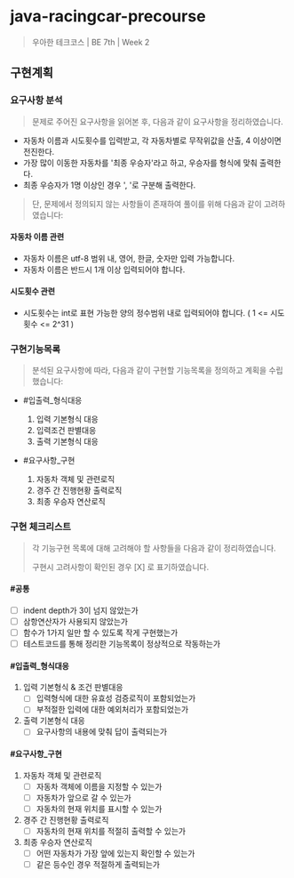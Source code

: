 # java-racingcar-precourse
> 우아한 테크코스 | BE 7th | Week 2

## 구현계획

### 요구사항 분석
> 문제로 주어진 요구사항을 읽어본 후, 다음과 같이 요구사항을 정리하였습니다.

- 자동차 이름과 시도횟수를 입력받고, 각 자동차별로 무작위값을 산출, 4 이상이면 전진한다.
- 가장 많이 이동한 자동차를 '최종 우승자'라고 하고, 우승자를 형식에 맞춰 출력한다.
- 최종 우승자가 1명 이상인 경우 ', '로 구분해 출력한다.

> 단, 문제에서 정의되지 않는 사항들이 존재하여 풀이를 위해 다음과 같이 고려하였습니다:

#### 자동차 이름 관련
- 자동차 이름은 utf-8 범위 내, 영어, 한글, 숫자만 입력 가능합니다.
- 자동차 이름은 반드시 1개 이상 입력되어야 합니다.

#### 시도횟수 관련
- 시도횟수는 int로 표현 가능한 양의 정수범위 내로 입력되어야 합니다. ( 1 <= 시도횟수 <= 2^31 )

### 구현기능목록
> 분석된 요구사항에 따라, 다음과 같이 구현할 기능목록을 정의하고 계획을 수립했습니다:

- #입출력_형식대응
    1. 입력 기본형식 대응
    2. 입력조건 판별대응
    3. 출력 기본형식 대응

- #요구사항_구현
    1. 자동차 객체 및 관련로직
    2. 경주 간 진행현황 출력로직
    3. 최종 우승자 연산로직

### 구현 체크리스트
> 각 기능구현 목록에 대해 고려해야 할 사항들을 다음과 같이 정리하였습니다.
>
> 구현시 고려사항이 확인된 경우 [X] 로 표기하였습니다.

#### #공통
- [ ] indent depth가 3이 넘지 않았는가
- [ ] 삼항연산자가 사용되지 않았는가
- [ ] 함수가 1가지 일만 할 수 있도록 작게 구현했는가
- [ ] 테스트코드를 통해 정리한 기능목록이 정상적으로 작동하는가

#### #입출력_형식대응

1. 입력 기본형식 & 조건 판별대응
    - [ ] 입력형식에 대한 유효성 검증로직이 포함되었는가
    - [ ] 부적절한 입력에 대한 예외처리가 포함되었는가
2. 출력 기본형식 대응
    - [ ] 요구사항의 내용에 맞춰 답이 출력되는가

#### #요구사항_구현

1. 자동차 객체 및 관련로직
    - [ ] 자동차 객체에 이름을 지정할 수 있는가
    - [ ] 자동차가 앞으로 갈 수 있는가
    - [ ] 자동차의 현재 위치를 표시할 수 있는가
2. 경주 간 진행현황 출력로직
    - [ ] 자동차의 현재 위치를 적절히 출력할 수 있는가
3. 최종 우승자 연산로직
    - [ ] 어떤 자동차가 가장 앞에 있는지 확인할 수 있는가
    - [ ] 같은 등수인 경우 적절하게 출력되는가
